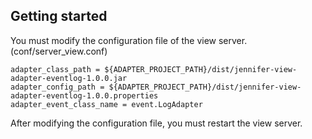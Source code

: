 ## Getting started

You must modify the configuration file of the view server. (conf/server_view.conf)
```
adapter_class_path = ${ADAPTER_PROJECT_PATH}/dist/jennifer-view-adapter-eventlog-1.0.0.jar
adapter_config_path = ${ADAPTER_PROJECT_PATH}/dist/jennifer-view-adapter-eventlog-1.0.0.properties
adapter_event_class_name = event.LogAdapter
```

After modifying the configuration file, you must restart the view server.
